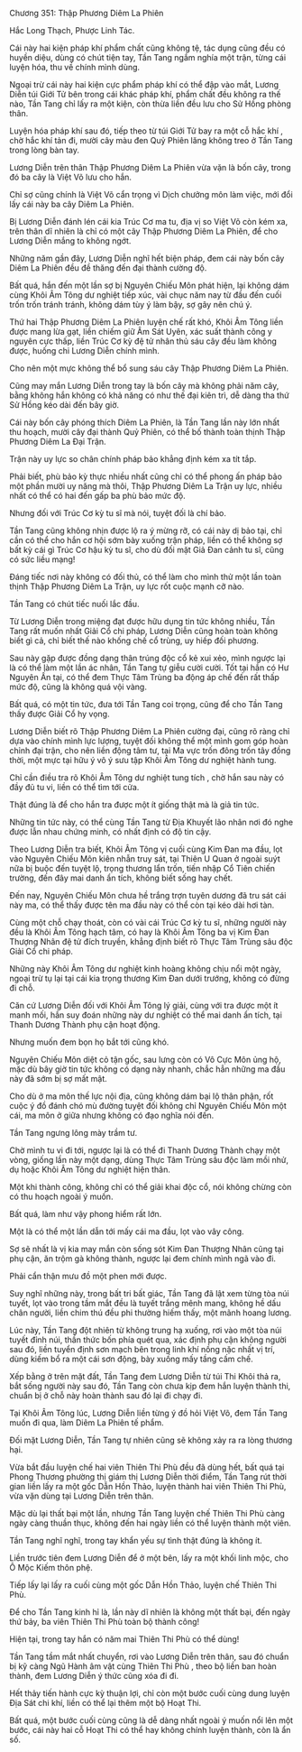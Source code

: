 




Chương 351: Thập Phương Diêm La Phiên


Hắc Long Thạch, Phược Linh Tác.

Cái này hai kiện pháp khí phẩm chất cũng không tệ, tác dụng cũng đều có huyền diệu, dùng có chút tiện tay, Tần Tang ngắm nghía một trận, từng cái luyện hóa, thu về chính mình dùng.

Ngoại trừ cái này hai kiện cực phẩm pháp khí có thể đập vào mắt, Lương Diễn túi Giới Tử bên trong cái khác pháp khí, phẩm chất đều không ra thế nào, Tần Tang chỉ lấy ra một kiện, còn thừa liền đều lưu cho Sử Hồng phòng thân.

Luyện hóa pháp khí sau đó, tiếp theo từ túi Giới Tử bay ra một cỗ hắc khí , chờ hắc khí tản đi, mười cây màu đen Quỷ Phiên lăng không treo ở Tần Tang trong lòng bàn tay.

Lương Diễn trên thân Thập Phương Diêm La Phiên vừa vặn là bốn cây, trong đó ba cây là Việt Võ lưu cho hắn.

Chỉ sợ cũng chính là Việt Võ cẩn trọng vì Dịch chưởng môn làm việc, mới đổi lấy cái này ba cây Diêm La Phiên.

Bị Lương Diễn đánh lén cái kia Trúc Cơ ma tu, địa vị so Việt Võ còn kém xa, trên thân dĩ nhiên là chỉ có một cây Thập Phương Diêm La Phiên, để cho Lương Diễn mắng to không ngớt.

Những năm gần đây, Lương Diễn nghĩ hết biện pháp, đem cái này bốn cây Diêm La Phiên đều đề thăng đến đại thành cường độ.

Bất quá, hắn đến một lần sợ bị Nguyên Chiếu Môn phát hiện, lại không dám cùng Khôi Âm Tông dư nghiệt tiếp xúc, vài chục năm nay từ đầu đến cuối trốn trốn tránh tránh, không dám tùy ý làm bậy, sợ gây nên chú ý.

Thứ hai Thập Phương Diêm La Phiên luyện chế rất khó, Khôi Âm Tông liền được mang lừa gạt, liền chiếm giữ Âm Sát Uyên, xác suất thành công y nguyên cực thấp, liền Trúc Cơ kỳ đệ tử nhân thủ sáu cây đều làm không được, huống chi Lương Diễn chính mình.

Cho nên một mực không thể bổ sung sáu cây Thập Phương Diêm La Phiên.

Cũng may mắn Lương Diễn trong tay là bốn cây mà không phải năm cây, bằng không hắn không có khả năng có như thế đại kiên trì, dễ dàng tha thứ Sử Hồng kéo dài đến bây giờ.

Cái này bốn cây phóng thích Diêm La Phiên, là Tần Tang lần này lớn nhất thu hoạch, mười cây đại thành Quỷ Phiên, có thể bố thành toàn thịnh Thập Phương Diêm La Đại Trận.

Trận này uy lực so chân chính pháp bảo khẳng định kém xa tít tắp.

Phải biết, phù bảo kỳ thực nhiều nhất cũng chỉ có thể phong ấn pháp bảo một phần mười uy năng mà thôi, Thập Phương Diêm La Trận uy lực, nhiều nhất có thể có hai đến gấp ba phù bảo mức độ.

Nhưng đối với Trúc Cơ kỳ tu sĩ mà nói, tuyệt đối là chí bảo.

Tần Tang cũng không nhịn được lộ ra ý mừng rỡ, có cái này dị bảo tại, chỉ cần có thể cho hắn cơ hội sớm bày xuống trận pháp, liền có thể không sợ bất kỳ cái gì Trúc Cơ hậu kỳ tu sĩ, cho dù đối mặt Giả Đan cảnh tu sĩ, cũng có sức liều mạng!

Đáng tiếc nơi này không có đối thủ, có thể làm cho mình thử một lần toàn thịnh Thập Phương Diêm La Trận, uy lực rốt cuộc mạnh cỡ nào.

Tần Tang có chút tiếc nuối lắc đầu.

Từ Lương Diễn trong miệng đạt được hữu dụng tin tức không nhiều, Tần Tang rất muốn nhất Giải Cổ chi pháp, Lương Diễn cũng hoàn toàn không biết gì cả, chỉ biết thế nào khống chế cổ trùng, uy hiếp đối phương.

Sau này gặp được đồng dạng thân trúng độc cổ kẻ xui xẻo, mình ngược lại là có thể làm một lần ác nhân, Tần Tang tự giễu cười cười. Tốt tại hắn có Hư Nguyên Ấn tại, có thể đem Thực Tâm Trùng ba động áp chế đến rất thấp mức độ, cũng là không quá vội vàng.

Bất quá, có một tin tức, đưa tới Tần Tang coi trọng, cũng để cho Tần Tang thấy được Giải Cổ hy vọng.

Lương Diễn biết rõ Thập Phương Diêm La Phiên cường đại, cũng rõ ràng chỉ dựa vào chính mình lực lượng, tuyệt đối không thể một mình gom góp hoàn chỉnh đại trận, cho nên liền động tâm tư, tại Ma vực trốn đông trốn tây đồng thời, một mực tại hữu ý vô ý sưu tập Khôi Âm Tông dư nghiệt hành tung.

Chỉ cần điều tra rõ Khôi Âm Tông dư nghiệt tung tích , chờ hắn sau này có đầy đủ tu vi, liền có thể tìm tới cửa.

Thật đúng là để cho hắn tra được một ít giống thật mà là giả tin tức.

Những tin tức này, có thể cùng Tần Tang từ Địa Khuyết lão nhân nơi đó nghe được lẫn nhau chứng minh, có nhất định có độ tin cậy.

Theo Lương Diễn tra biết, Khôi Âm Tông vị cuối cùng Kim Đan ma đầu, lọt vào Nguyên Chiếu Môn kiên nhẫn truy sát, tại Thiên U Quan ở ngoài suýt nữa bị buộc đến tuyệt lộ, trọng thương lẩn trốn, tiến nhập Cổ Tiên chiến trường, đến đây mai danh ẩn tích, không biết sống hay chết.

Đến nay, Nguyên Chiếu Môn chưa hề trắng trợn tuyên dương đã tru sát cái này ma, có thể thấy được tên ma đầu này có thể còn tại kéo dài hơi tàn.

Cùng một chỗ chạy thoát, còn có vài cái Trúc Cơ kỳ tu sĩ, những người này đều là Khôi Âm Tông hạch tâm, có hay là Khôi Âm Tông ba vị Kim Đan Thượng Nhân đệ tử đích truyền, khẳng định biết rõ Thực Tâm Trùng sâu độc Giải Cổ chi pháp.

Những này Khôi Âm Tông dư nghiệt kinh hoàng không chịu nổi một ngày, ngoại trừ tụ lại tại cái kia trọng thương Kim Đan dưới trướng, không có đừng đi chỗ.

Căn cứ Lương Diễn đối với Khôi Âm Tông lý giải, cùng với tra được một ít manh mối, hắn suy đoán những này dư nghiệt có thể mai danh ẩn tích, tại Thanh Dương Thành phụ cận hoạt động.

Nhưng muốn đem bọn họ bắt tới cũng khó.

Nguyên Chiếu Môn diệt cỏ tận gốc, sau lưng còn có Vô Cực Môn ủng hộ, mặc dù bây giờ tin tức không có dạng này nhanh, chắc hẳn những ma đầu này đã sớm bị sợ mất mật.

Cho dù ở ma môn thế lực nội địa, cũng không dám bại lộ thân phận, rốt cuộc ý đồ đánh chó mù đường tuyệt đối không chỉ Nguyên Chiếu Môn một cái, ma môn ở giữa nhưng không có đạo nghĩa nói đến.

Tần Tang ngưng lông mày trầm tư.

Chờ mình tu vi đi tới, ngược lại là có thể đi Thanh Dương Thành chạy một vòng, giống lần này một dạng, dùng Thực Tâm Trùng sâu độc làm mồi nhử, dụ hoặc Khôi Âm Tông dư nghiệt hiện thân.

Một khi thành công, không chỉ có thể giải khai độc cổ, nói không chừng còn có thu hoạch ngoài ý muốn.

Bất quá, làm như vậy phong hiểm rất lớn.

Một là có thể một lần dẫn tới mấy cái ma đầu, lọt vào vây công.

Sợ sẽ nhất là vị kia may mắn còn sống sót Kim Đan Thượng Nhân cũng tại phụ cận, ăn trộm gà không thành, ngược lại đem chính mình ngã vào đi.

Phải cẩn thận mưu đồ một phen mới được.

Suy nghĩ những này, trong bất tri bất giác, Tần Tang đã lật xem từng tòa núi tuyết, lọt vào trong tầm mắt đều là tuyết trắng mênh mang, không hề dấu chân người, liền chim thú đều phi thường hiếm thấy, một mãnh hoang lương.

Lúc này, Tần Tang đột nhiên từ không trung hạ xuống, rơi vào một tòa núi tuyết đỉnh núi, thần thức bốn phía quét qua, xác định phụ cận không người sau đó, liền tuyển định sơn mạch bên trong linh khí nồng nặc nhất vị trí, dùng kiếm bổ ra một cái sơn động, bày xuống mấy tầng cấm chế.

Xếp bằng ở trên mặt đất, Tần Tang đem Lương Diễn từ túi Thi Khôi thả ra, bắt sống người này sau đó, Tần Tang còn chưa kịp đem hắn luyện thành thi, chuẩn bị ở chỗ này hoàn thành sau đó lại đi chạy đi.

Tại Khôi Âm Tông lúc, Lương Diễn liền từng ý đồ hỏi Việt Võ, đem Tần Tang muốn đi qua, làm Diêm La Phiên tế phẩm.

Đối mặt Lương Diễn, Tần Tang tự nhiên cũng sẽ không xảy ra ra lòng thương hại.

Vừa bắt đầu luyện chế hai viên Thiên Thi Phù đều đã dùng hết, bất quá tại Phong Thương phường thị giám thị Lương Diễn thời điểm, Tần Tang rút thời gian liền lấy ra một gốc Dẫn Hồn Thảo, luyện thành hai viên Thiên Thi Phù, vừa vặn dùng tại Lương Diễn trên thân.

Mặc dù lại thất bại một lần, nhưng Tần Tang luyện chế Thiên Thi Phù càng ngày càng thuần thục, không đến hai ngày liền có thể luyện thành một viên.

Tần Tang nghĩ nghĩ, trong tay khẩn yếu sự tình thật đúng là không ít.

Liền trước tiên đem Lương Diễn để ở một bên, lấy ra một khối linh mộc, cho Ô Mộc Kiếm thôn phệ.

Tiếp lấy lại lấy ra cuối cùng một gốc Dẫn Hồn Thảo, luyện chế Thiên Thi Phù.

Để cho Tần Tang kinh hỉ là, lần này dĩ nhiên là không một thất bại, đến ngày thứ bảy, ba viên Thiên Thi Phù toàn bộ thành công!

Hiện tại, trong tay hắn có năm mai Thiên Thi Phù có thể dùng!

Tần Tang tầm mắt nhất chuyển, rơi vào Lương Diễn trên thân, sau đó chuẩn bị kỹ càng Ngũ Hành âm vật cùng Thiên Thi Phù , theo bộ liền ban hoàn thành, đem Lương Diễn ý thức cũng xóa đi đi.

Hết thảy tiến hành cực kỳ thuận lợi, chỉ còn một bước cuối cùng dung luyện Địa Sát chi khí, liền có thể lại thêm một bộ Hoạt Thi.

Bất quá, một bước cuối cùng cũng là dễ dàng nhất ngoài ý muốn nổi lên một bước, cái này hai cỗ Hoạt Thi có thể hay không chính luyện thành, còn là ẩn số.




